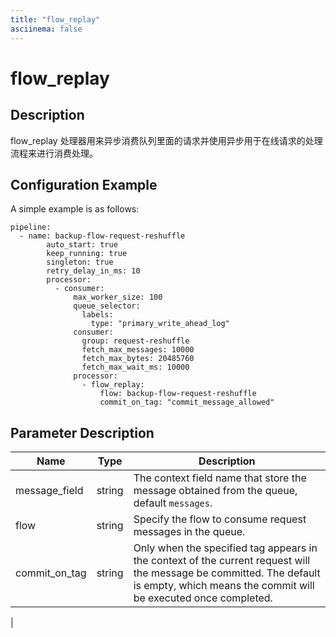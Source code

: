 ```yaml
---
title: "flow_replay"
asciinema: false
---
```


# flow_replay

## Description

flow_replay 处理器用来异步消费队列里面的请求并使用异步用于在线请求的处理流程来进行消费处理。


## Configuration Example

A simple example is as follows:

```
pipeline:
  - name: backup-flow-request-reshuffle
        auto_start: true
        keep_running: true
        singleton: true
        retry_delay_in_ms: 10
        processor:
          - consumer:
              max_worker_size: 100
              queue_selector:
                labels:
                  type: "primary_write_ahead_log"
              consumer:
                group: request-reshuffle
                fetch_max_messages: 10000
                fetch_max_bytes: 20485760
                fetch_max_wait_ms: 10000
              processor:
                - flow_replay:
                    flow: backup-flow-request-reshuffle
                    commit_on_tag: "commit_message_allowed"
```

## Parameter Description

| Name                    | Type   | Description                                                                                 |
| ----------------------- | ------ | ------------------------------------------------------------------------------------ |
| message_field             | string    | The context field name that store the message obtained from the queue, default `messages`.                          |
| flow          | string | Specify the flow to consume request messages in the queue.                                             |
| commit_on_tag | string | Only when the specified tag appears in the context of the current request will the message be committed. The default is empty, which means the commit will be executed once completed.
 |
